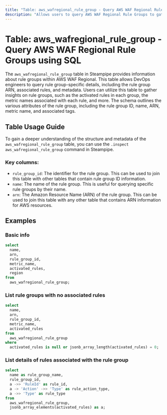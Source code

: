 ```yaml
---
title: "Table: aws_wafregional_rule_group - Query AWS WAF Regional Rule Groups using SQL"
description: "Allows users to query AWS WAF Regional Rule Groups to gather information about each rule group's metadata, associated rules, and other relevant details."
---
```


# Table: aws_wafregional_rule_group - Query AWS WAF Regional Rule Groups using SQL

The `aws_wafregional_rule_group` table in Steampipe provides information about rule groups within AWS WAF Regional. This table allows DevOps engineers to query rule group-specific details, including the rule group ARN, associated rules, and metadata. Users can utilize this table to gather insights on rule groups, such as the activated rules in each group, the metric names associated with each rule, and more. The schema outlines the various attributes of the rule group, including the rule group ID, name, ARN, metric name, and associated tags.

## Table Usage Guide

To gain a deeper understanding of the structure and metadata of the `aws_wafregional_rule_group` table, you can use the `.inspect aws_wafregional_rule_group` command in Steampipe.

### Key columns:

- `rule_group_id`: The identifier for the rule group. This can be used to join this table with other tables that contain rule group ID information.
- `name`: The name of the rule group. This is useful for querying specific rule groups by their name.
- `arn`: The Amazon Resource Name (ARN) of the rule group. This can be used to join this table with any other table that contains ARN information for AWS resources.

## Examples

### Basic info

```sql
select
  name,
  arn,
  rule_group_id,
  metric_name,
  activated_rules,
  region
from
  aws_wafregional_rule_group;
```

### List rule groups with no associated rules

```sql
select
  name,
  arn,
  rule_group_id,
  metric_name,
  activated_rules
from
  aws_wafregional_rule_group
where
  activated_rules is null or jsonb_array_length(activated_rules) = 0;
```

### List details of rules associated with the rule group

```sql
select
  name as rule_group_name,
  rule_group_id,
  a ->> 'RuleId' as rule_id,
  a -> 'Action' ->> 'Type' as rule_action_type,
  a ->> 'Type' as rule_type
from
  aws_wafregional_rule_group,
  jsonb_array_elements(activated_rules) as a;
```
